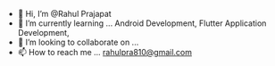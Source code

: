 - 👋 Hi, I’m @Rahul Prajapat
- 🌱 I’m currently learning ... Android Development, Flutter Application Development, 
- 💞️ I’m looking to collaborate on ...
- 📫 How to reach me ... rahulpra810@gmail.com

<!---
RahulPr0/RahulPr0 is a ✨ special ✨ repository because its `README.md` (this file) appears on your GitHub profile.
You can click the Preview link to take a look at your changes.
--->
